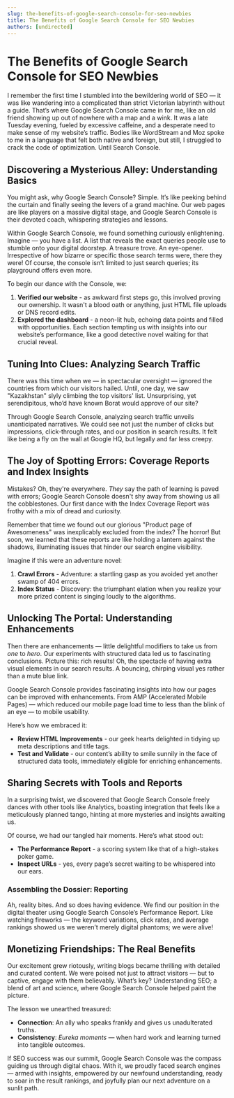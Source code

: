 ```yaml
---
slug: the-benefits-of-google-search-console-for-seo-newbies
title: The Benefits of Google Search Console for SEO Newbies
authors: [undirected]
---
```



# The Benefits of Google Search Console for SEO Newbies

I remember the first time I stumbled into the bewildering world of SEO — it was like wandering into a complicated than strict Victorian labyrinth without a guide. That’s where Google Search Console came in for me, like an old friend showing up out of nowhere with a map and a wink. It was a late Tuesday evening, fueled by excessive caffeine, and a desperate need to make sense of my website’s traffic. Bodies like WordStream and Moz spoke to me in a language that felt both native and foreign, but still, I struggled to crack the code of optimization. Until Search Console.

## Discovering a Mysterious Alley: Understanding Basics

You might ask, why Google Search Console? Simple. It’s like peeking behind the curtain and finally seeing the levers of a grand machine. Our web pages are like players on a massive digital stage, and Google Search Console is their devoted coach, whispering strategies and lessons.

Within Google Search Console, we found something curiously enlightening. Imagine — you have a list. A list that reveals the exact queries people use to stumble onto your digital doorstep. A treasure trove. An eye-opener. Irrespective of how bizarre or specific those search terms were, there they were! Of course, the console isn’t limited to just search queries; its playground offers even more.

To begin our dance with the Console, we:
1. **Verified our website** - as awkward first steps go, this involved proving our ownership. It wasn't a blood oath or anything, just HTML file uploads or DNS record edits.
2. **Explored the dashboard** - a neon-lit hub, echoing data points and filled with opportunities. Each section tempting us with insights into our website’s performance, like a good detective novel waiting for that crucial reveal.

## Tuning Into Clues: Analyzing Search Traffic

There was this time when we — in spectacular oversight — ignored the countries from which our visitors hailed. Until, one day, we saw "Kazakhstan" slyly climbing the top visitors' list. Unsurprising, yet serendipitous, who’d have known Borat would approve of our site?

Through Google Search Console, analyzing search traffic unveils unanticipated narratives. We could see not just the number of clicks but impressions, click-through rates, and our position in search results. It felt like being a fly on the wall at Google HQ, but legally and far less creepy.

## The Joy of Spotting Errors: Coverage Reports and Index Insights

Mistakes? Oh, they're everywhere. *They* say the path of learning is paved with errors; Google Search Console doesn't shy away from showing us all the cobblestones. Our first dance with the Index Coverage Report was frothy with a mix of dread and curiosity.

Remember that time we found out our glorious "Product page of Awesomeness" was inexplicably excluded from the index? The horror! But soon, we learned that these reports are like holding a lantern against the shadows, illuminating issues that hinder our search engine visibility.

Imagine if this were an adventure novel:

1. **Crawl Errors** - Adventure: a startling gasp as you avoided yet another swamp of 404 errors.
2. **Index Status** - Discovery: the triumphant elation when you realize your more prized content is singing loudly to the algorithms.

## Unlocking The Portal: Understanding Enhancements

Then there are enhancements — little delightful modifiers to take us from *one* to *hero*. Our experiments with structured data led us to fascinating conclusions. Picture this: rich results! Oh, the spectacle of having extra visual elements in our search results. A bouncing, chirping visual yes rather than a mute blue link.

Google Search Console provides fascinating insights into how our pages can be improved with enhancements. From AMP (Accelerated Mobile Pages) — which reduced our mobile page load time to less than the blink of an eye — to mobile usability.

Here’s how we embraced it:
- **Review HTML Improvements** - our geek hearts delighted in tidying up meta descriptions and title tags.
- **Test and Validate** - our content’s ability to smile sunnily in the face of structured data tools, immediately eligible for enriching enhancements.

## Sharing Secrets with Tools and Reports

In a surprising twist, we discovered that Google Search Console freely dances with other tools like Analytics, boasting integration that feels like a meticulously planned tango, hinting at more mysteries and insights awaiting us.

Of course, we had our tangled hair moments. Here’s what stood out:
- **The Performance Report** - a scoring system like that of a high-stakes poker game.
- **Inspect URLs** - yes, every page’s secret waiting to be whispered into our ears.

### Assembling the Dossier: Reporting

Ah, reality bites. And so does having evidence. We find our position in the digital theater using Google Search Console’s Performance Report. Like watching fireworks — the keyword variations, click rates, and average rankings showed us we weren’t merely digital phantoms; we were alive!

## Monetizing Friendships: The Real Benefits

Our excitement grew riotously, writing blogs became thrilling with detailed and curated content. We were poised not just to attract visitors — but to captive, engage with them believably. What’s key? Understanding SEO; a blend of art and science, where Google Search Console helped paint the picture.

The lesson we unearthed treasured:
- **Connection**: An ally who speaks frankly and gives us unadulterated truths.
- **Consistency**: *Eureka moments* — when hard work and learning turned into tangible outcomes.

If SEO success was our summit, Google Search Console was the compass guiding us through digital chaos. With it, we proudly faced search engines — armed with insights, empowered by our newfound understanding, ready to soar in the result rankings, and joyfully plan our next adventure on a sunlit path.